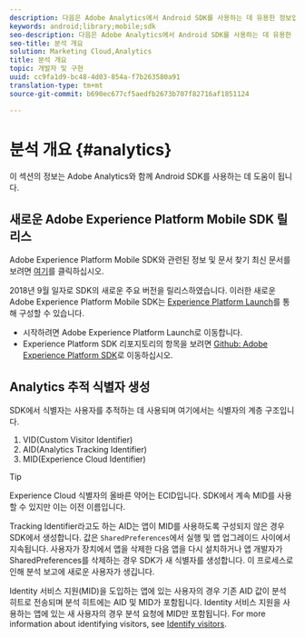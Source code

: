 ```yaml
---
description: 다음은 Adobe Analytics에서 Android SDK를 사용하는 데 유용한 정보입니다.
keywords: android;library;mobile;sdk
seo-description: 다음은 Adobe Analytics에서 Android SDK를 사용하는 데 유용한 정보입니다.
seo-title: 분석 개요
solution: Marketing Cloud,Analytics
title: 분석 개요
topic: 개발자 및 구현
uuid: cc9fa1d9-bc48-4d03-854a-f7b263580a91
translation-type: tm+mt
source-git-commit: b690ec677cf5aedfb2673b707f82716af1851124

---
```



# 분석 개요 {#analytics}

이 섹션의 정보는 Adobe Analytics와 함께 Android SDK를 사용하는 데 도움이 됩니다.

## 새로운 Adobe Experience Platform Mobile SDK 릴리스

Adobe Experience Platform Mobile SDK와 관련된 정보 및 문서 찾기 최신 문서를 보려면 [여기](https://aep-sdks.gitbook.io/docs/)를 클릭하십시오.

2018년 9월 일자로 SDK의 새로운 주요 버전을 릴리스하였습니다. 이러한 새로운 Adobe Experience Platform Mobile SDK는 [Experience Platform Launch](https://www.adobe.com/experience-platform/launch.html)를 통해 구성할 수 있습니다.

* 시작하려면 Adobe Experience Platform Launch로 이동합니다.
* Experience Platform SDK 리포지토리의 항목을 보려면 [Github: Adobe Experience Platform SDK](https://github.com/Adobe-Marketing-Cloud/acp-sdks)로 이동하십시오.

## Analytics 추적 식별자 생성

SDK에서 식별자는 사용자를 추적하는 데 사용되며 여기에서는 식별자의 계층 구조입니다.

1. VID(Custom Visitor Identifier)
2. AID(Analytics Tracking Identifier)
3. MID(Experience Cloud Identifier)

>[!TIP]
>
>Experience Cloud 식별자의 올바른 약어는 ECID입니다. SDK에서 계속 MID를 사용할 수 있지만 이는 이전 이름입니다.

Tracking Identifier라고도 하는 AID는 앱이 MID를 사용하도록 구성되지 않은 경우 SDK에서 생성합니다. 값은 `SharedPreferences`에서 실행 및 앱 업그레이드 사이에서 지속됩니다. 사용자가 장치에서 앱을 삭제한 다음 앱을 다시 설치하거나 앱 개발자가 SharedPreferences를 삭제하는 경우 SDK가 새 식별자를 생성합니다. 이 프로세스로 인해 분석 보고에 새로운 사용자가 생깁니다.

Identity 서비스 지원(MID)을 도입하는 앱에 있는 사용자의 경우 기존 AID 값이 분석 히트로 전송되며 분석 히트에는 AID 및 MID가 포함됩니다. Identity 서비스 지원을 사용하는 앱에 있는 새 사용자의 경우 분석 요청에 MID만 포함됩니다. For more information about identifying visitors, see [Identify visitors](https://docs.adobe.com/content/help/en/analytics/export/analytics-data-feed/data-feed-contents/datafeeds-visid.html).